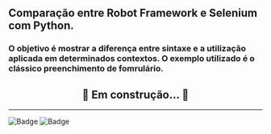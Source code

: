## __Comparação entre Robot Framework e Selenium com Python.__  

### O objetivo é mostrar a diferença entre sintaxe e a utilização aplicada em determinados contextos.  O exemplo utilizado é o clássico preenchimento de fomrulário. 

<h2 style='text-align:center'>🚧 Em construção...  🚧</h2>   



***    


![Badge](https://img.shields.io/badge/Selenium-Python-blue)
![Badge](https://img.shields.io/badge/RobotFramework-Browser-brightgreen)


